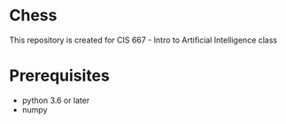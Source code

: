 # Chess

This repository is created for CIS 667 - Intro to Artificial Intelligence class

# Prerequisites
* python 3.6 or later
* numpy
